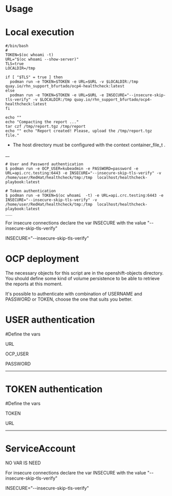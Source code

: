 Usage 
====

Local execution 
===


~~~
#/bin/bash
#
TOKEN=$(oc whoami -t)
URL="$(oc whoami --show-server)"
TLS=true
LOCALDIR=/tmp

if [ "$TLS" = true ] then
  podman run -e TOKEN=$TOKEN -e URL=$URL -v $LOCALDIR:/tmp quay.io/rhn_support_bfurtado/ocp4-healthcheck:latest
else
  podman run -e TOKEN=$TOKEN -e URL=$URL -e INSECURE="--insecure-skip-tls-verify" -v $LOCALDIR:/tmp quay.io/rhn_support_bfurtado/ocp4-healthcheck:latest
fi

echo "" 
echo "Compacting the report ..." 
tar czf /tmp/report.tgz /tmp/report
echo "" echo "Report created! Please, upload the /tmp/report.tgz file."
~~~



* The host directory must be configured with the context container_file_t .

__
~~~
# User and Password authentication
$ podman run -e OCP_USER=kubeadmin -e PASSWORD=password -e URL=api.crc.testing:6443 -e INSECURE="--insecure-skip-tls-verify" -v /home/user/RedHat/healthcheck/tmp:/tmp  localhost/healthcheck-playbook:latest

# Token authentication 
$ podman run -e TOKEN=$(oc whoami  -t) -e URL=api.crc.testing:6443 -e INSECURE="--insecure-skip-tls-verify" -v /home/user/RedHat/healthcheck/tmp:/tmp  localhost/healthcheck-playbook:latest
___
~~~
For insecure connections declare the var INSECURE with the value "--insecure-skip-tls-verify"

INSECURE="--insecure-skip-tls-verify"

OCP deployment
===

The necessary objects for this script are in the openshift-objects directory. You should define some kind of volume persistence to be able to retrieve the reports at this moment.

It's possible to authenticate with combination of USERNAME and PASSWORD or TOKEN, choose the one that suits you better.

USER authentication
==
#Define the vars

URL

OCP_USER

PASSWORD
___



TOKEN authentication
==
#Define the vars

TOKEN

URL

___


ServiceAccount 
== 
NO VAR IS NEED


For insecure connections declare the var INSECURE with the value "--insecure-skip-tls-verify"

INSECURE="--insecure-skip-tls-verify"
